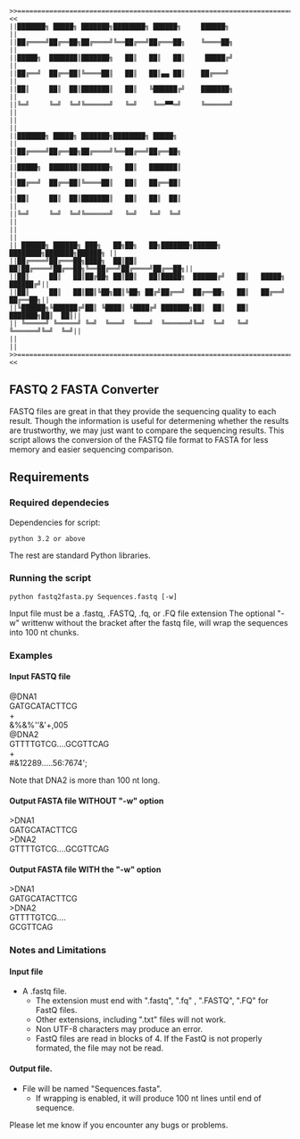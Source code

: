 ```
>>=============================================================================<<
||███████╗ █████╗ ███████╗████████╗ ██████╗     ██████╗                        ||
||██╔════╝██╔══██╗██╔════╝╚══██╔══╝██╔═══██╗    ╚════██╗                       ||
||█████╗  ███████║███████╗   ██║   ██║   ██║     █████╔╝                       ||
||██╔══╝  ██╔══██║╚════██║   ██║   ██║▄▄ ██║    ██╔═══╝                        ||
||██║     ██║  ██║███████║   ██║   ╚██████╔╝    ███████╗                       ||
||╚═╝     ╚═╝  ╚═╝╚══════╝   ╚═╝    ╚══▀▀═╝     ╚══════╝                       ||
||                                                                             ||
||███████╗ █████╗ ███████╗████████╗ █████╗                                     ||
||██╔════╝██╔══██╗██╔════╝╚══██╔══╝██╔══██╗                                    ||
||█████╗  ███████║███████╗   ██║   ███████║                                    ||
||██╔══╝  ██╔══██║╚════██║   ██║   ██╔══██║                                    ||
||██║     ██║  ██║███████║   ██║   ██║  ██║                                    ||
||╚═╝     ╚═╝  ╚═╝╚══════╝   ╚═╝   ╚═╝  ╚═╝                                    ||
||                                                                             ||
|| ██████╗ ██████╗ ███╗   ██╗██╗   ██╗███████╗██████╗ ████████╗███████╗██████╗ ||
||██╔════╝██╔═══██╗████╗  ██║██║   ██║██╔════╝██╔══██╗╚══██╔══╝██╔════╝██╔══██╗||
||██║     ██║   ██║██╔██╗ ██║██║   ██║█████╗  ██████╔╝   ██║   █████╗  ██████╔╝||
||██║     ██║   ██║██║╚██╗██║╚██╗ ██╔╝██╔══╝  ██╔══██╗   ██║   ██╔══╝  ██╔══██╗||
||╚██████╗╚██████╔╝██║ ╚████║ ╚████╔╝ ███████╗██║  ██║   ██║   ███████╗██║  ██║||
|| ╚═════╝ ╚═════╝ ╚═╝  ╚═══╝  ╚═══╝  ╚══════╝╚═╝  ╚═╝   ╚═╝   ╚══════╝╚═╝  ╚═╝||
||                                                                             ||
>>=============================================================================<<

```
## FASTQ 2 FASTA Converter

FASTQ files are great in that they provide the sequencing quality to each result. Though the information is useful for
determening whether the results are trustworthy, we may just want to compare the sequencing results.
This script allows the conversion of the FASTQ file format to FASTA for less memory and easier sequencing comparison.

## Requirements
### Required dependecies 
Dependencies for script:
```
python 3.2 or above
```
The rest are standard Python libraries.

### Running the script
```
python fastq2fasta.py Sequences.fastq [-w]
```
Input file must be a .fastq, .FASTQ, .fq, or .FQ file extension
The optional "-w" writtenw without the bracket after the fastq file, will wrap the sequences into 100 nt chunks.

### Examples
#### Input FASTQ file

@DNA1<br>
GATGCATACTTCG<br>
+<br>
&%&%''&'+,005<br>
@DNA2<br>
GTTTTGTCG....GCGTTCAG<br>
+<br>
#&12289.....56:7674';

Note that DNA2 is more than 100 nt long.

#### Output FASTA file WITHOUT "-w" option
\>DNA1<br>
GATGCATACTTCG<br>
\>DNA2<br>
GTTTTGTCG....GCGTTCAG

#### Output FASTA file WITH the "-w" option
\>DNA1<br>
GATGCATACTTCG<br>
\>DNA2<br>
GTTTTGTCG....<br>GCGTTCAG

### Notes and Limitations
#### Input file
- A .fastq file.
  - The extension must end with ".fastq", ".fq" , ".FASTQ", ".FQ" for FastQ files.
  - Other extensions, including ".txt" files will not work.
  - Non UTF-8 characters may produce an error.
  - FastQ files are read in blocks of 4. If the FastQ is not properly formated, the file may not be read.

#### Output file.
- File will be named "Sequences.fasta".
  - If wrapping is enabled, it will produce 100 nt lines until end of sequence.

Please let me know if you encounter any bugs or problems.



